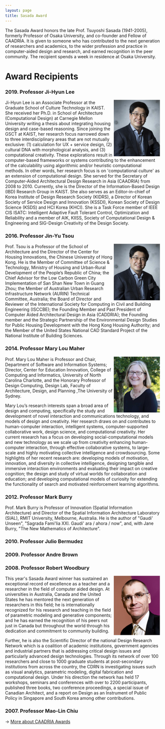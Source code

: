 ```yaml
---
layout: page
title: Sasada Award
---
```


The Sasada Award honors the late Prof. Tsuyoshi Sasada (1941-2005), formerly Professor of Osaka University, and co-founder and Fellow of CAADRIA. It is given to someone who has contributed to the next generation of researchers and academics, to the wider profession and practice in computer-aided design and research, and earned recognition in the peer community. The recipient spends a week in residence at Osaka University.

# Award Recipients

### 2019. Professor Ji-Hyun Lee
<img src="/img/TSOU_Jinyeu.jpg" width="150" align="right" />
Ji-Hyun Lee is an Associate Professor at the Graduate School of Culture Technology in KAIST. She received her Ph.D. in School of Architecture (Computational Design) at Carnegie Mellon University writing a thesis about integrating housing design and case-based reasoning. Since joining the GSCT at KAIST, her research focus narrowed down to three interdisciplinary areas that are not mutually exclusive: (1) calculation for UX + service design, (2) cultural DNA with morphological analysis, and (3) computational creativity. These explorations result in computer-based frameworks or systems contributing to the enhancement of the calculability using algorithmic and/or heuristic computational methods. In other words, her research focus is on 'computational culture' as an extension of computational design. She served for the Secretary of Computer-Aided Architectural Design Research in Asia (CAADRIA) from 2008 to 2010. Currently, she is the Director of the Information-Based Design (IBD) Research Group in KAIST. She also serves as an Editor-in-chief of Korea Institute of Design Research Society (KIDRS), a Director of Korean Society of Service Design and Innovation (KSSDI), Korean Society of Design Science (KSDS) and HCI Korea (KHCI). She is a Task Force member of IEEE CIS ISATC: Intelligent Adaptive Fault Tolerant Control, Optimization and Reliability and a member of AIK, KIISS, Society of Computational Design & Engineering and SIG-Design Creativity of the Design Society.

### 2016. Professor Jin-Yu Tsou
<img src="/img/TSOU_Jinyeu.jpg" width="150" align="right" />
Prof. Tsou is a Professor of the School of Architecture and the Director of the Center for Housing Innovations, the Chinese University of Hong Kong. He is the Member of Committee of Science & Technology, Ministry of Housing and Urban-Rural Development of the People’s Republic of China; the Chief Advisor for the Low Carbon Green City Implementation of San Shan New Town in Guang Zhou; the Member of Australian Urban Research Infrastructure Network (AURIN) Technical Committee, Australia; the Board of Director and Reviewer of the International Society for Computing in Civil and Building Engineering (ISCCBE); the Founding Member and Past President of Computer Aided Architectural Design in Asia (CADDRIA); the Founding member and the Strategic Partnership of the Environmental Design Studies for Public Housing Development with the Hong Kong Housing Authority; and the Member of the United States National CAD Standard Project of the National Institute of Building Sciences.

### 2014. Professor Mary Lou Maher
<img src="/img/MAHER_MaryLou.jpg" width="150" align="right" />
Prof. Mary Lou Maher is Professor and Chair, Department of Software and Information Systems; Director, Center for Education Innovation, College of Computing and Informatics, University of North Carolina Charlotte, and the Honorary Professor of Design Computing, Design Lab, Faculty of Architecture, Design, and Planning ,The University of Sydney.

Mary Lou’s research interests span a broad area of design and computing, specifically the study and development of novel interaction and communications technology, and models of design and creativity. Her research draws on and contributes to human-computer interaction, intelligent systems, computer-supported collaborative work, design science, and computational creativity. Her current research has a focus on developing social-computational models and new technology as we scale up from creativity enhancing human-computer interaction, through effective collaborative systems, to large-scale and highly motivating collective intelligence and crowdsourcing. Some highlights of her recent research are: developing models of motivation, innovation, and diversity in collective intelligence, designing tangible and immersive interaction environments and evaluating their impact on creative cognition; the design and study of virtual worlds for collaboration and education; and developing computational models of curiosity for extending the functionality of search and motivated reinforcement learning algorithms.

### 2012. Professor Mark Burry
Prof. Mark Burry is Professor of Innovation (Spatial Information Architecture) and Director of the Spatial Information Architecture Laboratory (SIAL), RMIT University, Melbourne, Australia. He is the author of "Gaudi' Unseen", "Sagrada Fami'lia XXI. Gaudi' ara / ahora / now", and, with Jane Burry, "The New Mathematics of Architecture".

### 2010. Professor Julio Bermudez

### 2009. Professor Andre Brown

### 2008. Professor Robert Woodbury
<img src="/img/WOODBURY_Robert.jpg" width="150" align="right" />
This year's Sasada Award winner has sustained an exceptional record of excellence as a teacher and a researcher in the field of computer aided design. At universities in Australia, Canada and the United States he has mentored the next generation of researchers in this field; he is internationally recognized for his research and teaching in the field of parametric modeling and generative components; and he has earned the recognition of his peers not just in Canada but throughout the world through his dedication and commitment to community building.

Further, he is also the Scientific Director of the national Design Research Network which is a coalition of academic institutions, government agencies and industrial partners that is addressing critical design issues and particularly advanced design technologies. Through its network of over 100 researchers and close to 1000 graduate students at post-secondary institutions from across the country, the CDRN is investigating issues such as visual analytics, parametric modeling, digital fabrication and computational design. Under his direction the network has held 17 workshops, seminars and conferences with over to 2200 participants, published three books, two conference proceedings, a special issue of Canadian Architect, and a report on Design as an Instrument of Public Policy in Singapore and South Korea among other contributions.

### 2007. Professor Mao-Lin Chiu

&rarr; [More about CAADRIA Awards](awards.md)

